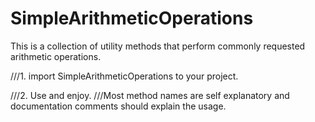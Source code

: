 # SimpleArithmeticOperations

This is a collection of utility methods that perform commonly requested arithmetic operations.

///1. import SimpleArithmeticOperations to your project.

///2. Use and enjoy.
///Most method names are self explanatory and documentation comments should explain the usage.
